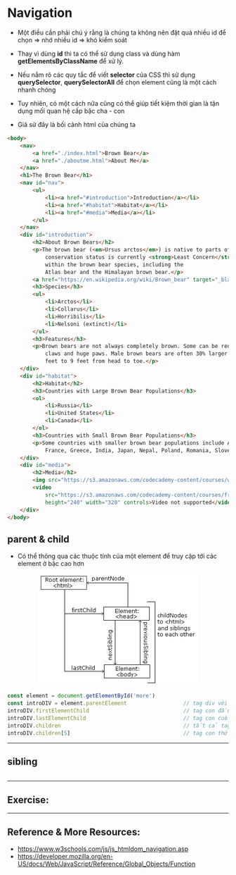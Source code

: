 # Navigation 
- Một điều cần phải chú ý rằng là chúng ta không nên đặt quá nhiều id để chọn => nhớ nhiều id => khó kiểm soát
- Thay vì dùng **id** thì ta có thể sử dụng class và dùng hàm **getElementsByClassName** để xử lý.
- Nếu nắm rõ các quy tắc để viết **selector** của CSS thì sử dụng **querySelector**, **querySelectorAll** để chọn element cũng là một cách nhanh chóng
- Tuy nhiên, có một cách nữa cũng có thể giúp tiết kiệm thời gian là tận dụng mối quan hệ cấp bậc cha - con

- Giả sử đây là bối cảnh html của chúng ta 
```html
<body>
    <nav>
        <a href="./index.html">Brown Bear</a>
        <a href="./aboutme.html">About Me</a>
    </nav>
    <h1>The Brown Bear</h1>
    <nav id="nav">
        <ul>
            <li><a href="#introduction">Introduction</a></li>
            <li><a href="#habitat">Habitat</a></li>
            <li><a href="#media">Media</a></li>
        </ul>
    </nav>
    <div id="introduction">
        <h2>About Brown Bears</h2>
        <p>The brown bear (<em>Ursus arctos</em>) is native to parts of northern Eurasia and North America. Its
            conservation status is currently <strong>Least Concern</strong>.<br /><br /> There are many subspecies
            within the brown bear species, including the
            Atlas bear and the Himalayan brown bear.</p>
        <a href="https://en.wikipedia.org/wiki/Brown_bear" target="_blank" id="link">Learn More</a>
        <h3>Species</h3>
        <ul>
            <li>Arctos</li>
            <li>Collarus</li>
            <li>Horribilis</li>
            <li>Nelsoni (extinct)</li>
        </ul>
        <h3>Features</h3>
        <p>Brown bears are not always completely brown. Some can be reddish or yellowish. They have very large, curved
            claws and huge paws. Male brown bears are often 30% larger than female brown bears. They can range from 5
            feet to 9 feet from head to toe.</p>
    </div>
    <div id="habitat">
        <h2>Habitat</h2>
        <h3>Countries with Large Brown Bear Populations</h3>
        <ol>
            <li>Russia</li>
            <li>United States</li>
            <li>Canada</li>
        </ol>
        <h3>Countries with Small Brown Bear Populations</h3>
        <p>Some countries with smaller brown bear populations include Armenia, Belarus, Bulgaria, China, Finland,
            France, Greece, India, Japan, Nepal, Poland, Romania, Slovenia, Turkmenistan, and Uzbekistan.</p>
    </div>
    <div id="media">
        <h2>Media</h2>
        <img src="https://s3.amazonaws.com/codecademy-content/courses/web-101/web101-image_brownbear.jpg" />
        <video
            src="https://s3.amazonaws.com/codecademy-content/courses/freelance-1/unit-1/lesson-2/htmlcss1-vid_brown-bear.mp4"
            height="240" width="320" controls>Video not supported</video>
    </div>
</body>
```

## parent & child
- Có thể thông qua các thuộc tính của một element để truy cập tới các element ở bậc cao hơn
<img style="display:block;margin:auto;" src="../sources/C4EJS-Lecture 10.2.jpg" >

```js
const element = document.getElementById('more')
const introDIV = element.parentElement                  // tag div với id là introduction
introDIV.firstElementChild                              // tag con đầu tiên - h2:About Brown Bears
introDIV.lastElementChild                               // tag con cuối cùng - p:Brown bears are not...
introDIV.children                                       // tất cả tag con, ở dạng HTML collections - giống như mảng!
introDIV.children[5]                                    // tag con thứ 5 - h3:species
```

---

## sibling
```js


```
---

## Exercise:

---

## Reference & More Resources: 
* https://www.w3schools.com/js/js_htmldom_navigation.asp
* https://developer.mozilla.org/en-US/docs/Web/JavaScript/Reference/Global_Objects/Function
